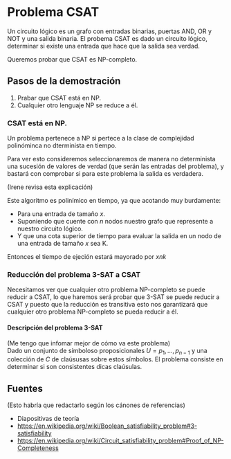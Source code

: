 # Problema CSAT  

Un circuito lógico es un grafo con entradas binarias, puertas AND, OR y NOT y una salida binaria. El probema CSAT es dado un circuito lógico, determinar si existe una entrada que hace que la salida sea verdad.   

Queremos probar que CSAT es NP-completo.     




## Pasos de la demostración   

1. Prabar que CSAT está en NP.  
2. Cualquier otro lenguaje NP se reduce a él.  

### CSAT está en NP.  

Un problema pertenece a NP si pertece a la clase de complejidad polinóminca no dterminista en tiempo.  

Para ver esto consideremos seleccionaremos de manera no determinista una sucesión de valores de verdad (que serán las entradas del problema), y bastará con comprobar si para este problema la salida es verdadera.  

(Irene revisa esta explicación)  

Este algoritmo es polinímico en tiempo, ya que acotando muy burdamente:   
- Para una entrada de tamaño $x$.  
- Suponiendo que cuente con $n$ nodos nuestro grafo que represente a nuestro circuito lógico.  
- Y que una cota superior de tiempo para evaluar la salida en un nodo de una entrada de tamaño $x$ sea K.  

Entonces el tiempo de ejeción estará mayorado por $xnk$

### Reducción del problema 3-SAT a CSAT  

Necesitamos ver que cualquier otro problema NP-completo se puede reducir a CSAT, 
lo que haremos será probar que 3-SAT se puede reducir a CSAT y
puesto que la reducción es transitiva esto nos garantizará que cualquier otro 
problema NP-completo se pueda reducir a él.  


#### Descripción del problema 3-SAT    

(Me tengo que infomar mejor de cómo va este problema)  
Dado un conjunto de símboloso proposicionales $U={p_1, ..., p_{n-1}}$ y una colección de $C$ de claúsusas sobre estos símbolos. El problema consiste en determinar si son consistentes dicas claúsulas.   



## Fuentes   

(Esto habría que redactarlo según los cánones de referencias)  

- Diapositivas de teoría 
- https://en.wikipedia.org/wiki/Boolean_satisfiability_problem#3-satisfiability  
- https://en.wikipedia.org/wiki/Circuit_satisfiability_problem#Proof_of_NP-Completeness  



